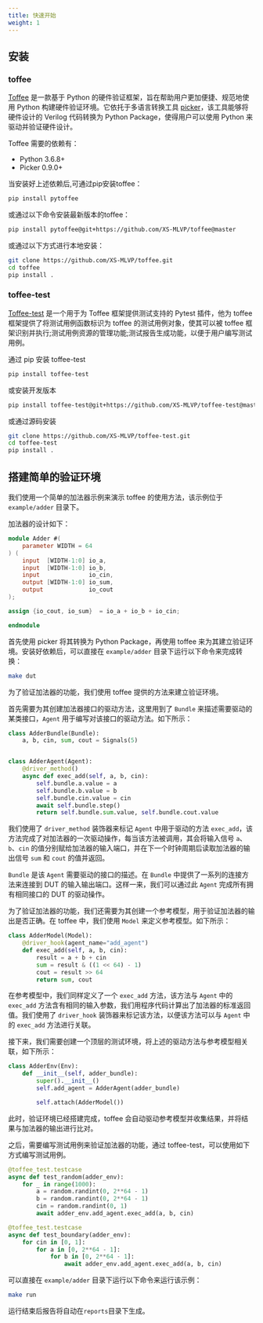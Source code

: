 ```yaml
---
title: 快速开始
weight: 1
---
```


## 安装

### toffee

[Toffee](https://github.com/XS-MLVP/toffee) 是一款基于 Python 的硬件验证框架，旨在帮助用户更加便捷、规范地使用 Python 构建硬件验证环境。它依托于多语言转换工具 [picker](https://github.com/XS-MLVP/picker)，该工具能够将硬件设计的 Verilog 代码转换为 Python Package，使得用户可以使用 Python 来驱动并验证硬件设计。

Toffee 需要的依赖有：

- Python 3.6.8+
- Picker 0.9.0+

当安装好上述依赖后,可通过pip安装toffee：

```bash
pip install pytoffee
```

或通过以下命令安装最新版本的toffee：

```bash
pip install pytoffee@git+https://github.com/XS-MLVP/toffee@master
```

或通过以下方式进行本地安装：

```bash
git clone https://github.com/XS-MLVP/toffee.git
cd toffee
pip install .
```
### toffee-test

[Toffee-test](https://github.com/XS-MLVP/toffee-test/tree/master) 是一个用于为 Toffee 框架提供测试支持的 Pytest 插件，他为 toffee 框架提供了将测试用例函数标识为 toffee 的测试用例对象，使其可以被 toffee 框架识别并执行;测试用例资源的管理功能;测试报告生成功能，以便于用户编写测试用例。

通过 pip 安装 toffee-test

```bash
pip install toffee-test
```

或安装开发版本

```bash
pip install toffee-test@git+https://github.com/XS-MLVP/toffee-test@master
```

或通过源码安装

```bash
git clone https://github.com/XS-MLVP/toffee-test.git
cd toffee-test
pip install .
```


## 搭建简单的验证环境

我们使用一个简单的加法器示例来演示 toffee 的使用方法，该示例位于 `example/adder` 目录下。

加法器的设计如下：

```verilog
module Adder #(
    parameter WIDTH = 64
) (
    input  [WIDTH-1:0] io_a,
    input  [WIDTH-1:0] io_b,
    input              io_cin,
    output [WIDTH-1:0] io_sum,
    output             io_cout
);

assign {io_cout, io_sum}  = io_a + io_b + io_cin;

endmodule
```

首先使用 picker 将其转换为 Python Package，再使用 toffee 来为其建立验证环境。安装好依赖后，可以直接在 `example/adder` 目录下运行以下命令来完成转换：

```bash
make dut
```

为了验证加法器的功能，我们使用 toffee 提供的方法来建立验证环境。

首先需要为其创建加法器接口的驱动方法，这里用到了 `Bundle` 来描述需要驱动的某类接口，`Agent` 用于编写对该接口的驱动方法。如下所示：

```python
class AdderBundle(Bundle):
    a, b, cin, sum, cout = Signals(5)


class AdderAgent(Agent):
    @driver_method()
    async def exec_add(self, a, b, cin):
        self.bundle.a.value = a
        self.bundle.b.value = b
        self.bundle.cin.value = cin
        await self.bundle.step()
        return self.bundle.sum.value, self.bundle.cout.value
```

我们使用了 `driver_method` 装饰器来标记 `Agent` 中用于驱动的方法 `exec_add`，该方法完成了对加法器的一次驱动操作，每当该方法被调用，其会将输入信号 `a`、`b`、`cin` 的值分别赋给加法器的输入端口，并在下一个时钟周期后读取加法器的输出信号 `sum` 和 `cout` 的值并返回。

`Bundle` 是该 `Agent` 需要驱动的接口的描述。在 `Bundle` 中提供了一系列的连接方法来连接到 DUT 的输入输出端口。这样一来，我们可以通过此 `Agent` 完成所有拥有相同接口的 DUT 的驱动操作。

为了验证加法器的功能，我们还需要为其创建一个参考模型，用于验证加法器的输出是否正确。在 toffee 中，我们使用 `Model` 来定义参考模型。如下所示：

```python
class AdderModel(Model):
    @driver_hook(agent_name="add_agent")
    def exec_add(self, a, b, cin):
        result = a + b + cin
        sum = result & ((1 << 64) - 1)
        cout = result >> 64
        return sum, cout
```

在参考模型中，我们同样定义了一个 `exec_add` 方法，该方法与 `Agent` 中的 `exec_add` 方法含有相同的输入参数，我们用程序代码计算出了加法器的标准返回值。我们使用了 `driver_hook` 装饰器来标记该方法，以便该方法可以与 `Agent` 中的 `exec_add` 方法进行关联。

接下来，我们需要创建一个顶层的测试环境，将上述的驱动方法与参考模型相关联，如下所示：

```python
class AdderEnv(Env):
    def __init__(self, adder_bundle):
        super().__init__()
        self.add_agent = AdderAgent(adder_bundle)

        self.attach(AdderModel())
```

此时，验证环境已经搭建完成，toffee 会自动驱动参考模型并收集结果，并将结果与加法器的输出进行比对。

之后，需要编写测试用例来验证加法器的功能，通过 toffee-test，可以使用如下方式编写测试用例。

```python
@toffee_test.testcase
async def test_random(adder_env):
    for _ in range(1000):
        a = random.randint(0, 2**64 - 1)
        b = random.randint(0, 2**64 - 1)
        cin = random.randint(0, 1)
        await adder_env.add_agent.exec_add(a, b, cin)

@toffee_test.testcase
async def test_boundary(adder_env):
    for cin in [0, 1]:
        for a in [0, 2**64 - 1]:
            for b in [0, 2**64 - 1]:
                await adder_env.add_agent.exec_add(a, b, cin)
```

可以直接在 `example/adder` 目录下运行以下命令来运行该示例：

```bash
make run
```

运行结束后报告将自动在`reports`目录下生成。
